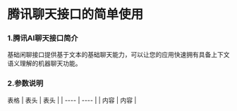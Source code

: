 # 腾讯聊天接口的简单使用

### 1.腾讯AI聊天接口简介<br>
基础闲聊接口提供基于文本的基础聊天能力，可以让您的应用快速拥有具备上下文语义理解的机器聊天功能。<br>
### 2.参数说明<br>
表格
| 表头 | 表头 |
| ---- | ---- |
| 内容 | 内容 |
